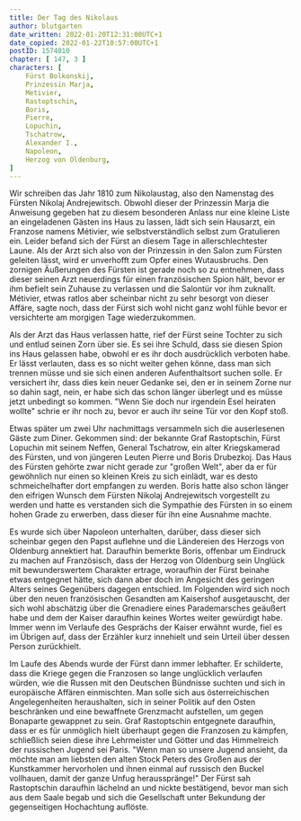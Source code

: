```yaml
---
title: Der Tag des Nikolaus
author: blutgarten
date_written: 2022-01-20T12:31:00UTC+1
date_copied: 2022-01-22T10:57:00UTC+1
postID: 1574010
chapter: [ 147, 3 ]
characters: [ 
    Fürst Bolkonskij, 
    Prinzessin Marja, 
    Metivier,
    Rastoptschin, 
    Boris,
    Pierre,
    Lopuchin,
    Tschatrow, 
    Alexander I.,
    Napoleon,
    Herzog von Oldenburg,
]
---
```

Wir schreiben das Jahr 1810 zum Nikolaustag, also den Namenstag des Fürsten Nikolaj Andrejewitsch. Obwohl dieser der Prinzessin Marja die Anweisung gegeben hat zu diesem besonderen Anlass nur eine kleine Liste an eingeladenen Gästen ins Haus zu lassen, lädt sich sein Hausarzt, ein Franzose namens Métivier, wie selbstverständlich selbst zum Gratulieren ein. Leider befand sich der Fürst an diesem Tage in allerschlechtester Laune. Als der Arzt sich also von der Prinzessin in den Salon zum Fürsten geleiten lässt, wird er unverhofft zum Opfer eines Wutausbruchs. Den zornigen Äußerungen des Fürsten ist gerade noch so zu entnehmen, dass dieser seinen Arzt neuerdings für einen französischen Spion hält, bevor er ihm befielt sein Zuhause zu verlassen und die Salontür vor ihm zuknallt. Métivier, etwas ratlos aber scheinbar nicht zu sehr besorgt von dieser Affäre, sagte noch, dass der Fürst sich wohl nicht ganz wohl fühle bevor er versichterte am morgigen Tage wiederzukommen.

Als der Arzt das Haus verlassen hatte, rief der Fürst seine Tochter zu sich und entlud seinen Zorn über sie. Es sei ihre Schuld, dass sie diesen Spion ins Haus gelassen habe, obwohl er es ihr doch ausdrücklich verboten habe. Er lässt verlauten, dass es so nicht weiter gehen könne, dass man sich trennen müsse und sie sich einen anderen Aufenthaltsort suchen solle. Er versichert ihr, dass dies kein neuer Gedanke sei, den er in seinem Zorne nur so dahin sagt, nein, er habe sich das schon länger überlegt und es müsse jetzt unbedingt so kommen. "Wenn Sie doch nur irgendein Esel heiraten wollte" schrie er ihr noch zu, bevor er auch ihr seine Tür vor den Kopf stoß.

Etwas später um zwei Uhr nachmittags versammeln sich die auserlesenen Gäste zum Diner. Gekommen sind: der bekannte Graf Rastoptschin, Fürst Lopuchin mit seinem Neffen, General Tschatrow, ein alter Kriegskamerad des Fürsten, und von jüngeren Leuten Pierre und Boris Drubezkoj. Das Haus des Fürsten gehörte zwar nicht gerade zur "großen Welt", aber da er für gewöhnlich nur einen so kleinen Kreis zu sich einlädt, war es desto schmeichelhafter dort empfangen zu werden. Boris hatte also schon länger den eifrigen Wunsch dem Fürsten Nikolaj Andrejewitsch vorgestellt zu werden und hatte es verstanden sich die Sympathie des Fürsten in so einem hohen Grade zu erwerben, dass dieser für ihn eine Ausnahme machte.

Es wurde sich über Napoleon unterhalten, darüber, dass dieser sich scheinbar gegen den Papst auflehne und die Ländereien des Herzogs von Oldenburg annektiert hat. Daraufhin bemerkte Boris, offenbar um Eindruck zu machen auf Französisch, dass der Herzog von Oldenburg sein Unglück mit bewunderswertem Charakter ertrage, woraufhin der Fürst beinahe etwas entgegnet hätte, sich dann aber doch im Angesicht des geringen Alters seines Gegenübers dagegen entschied. Im Folgenden wird sich noch über den neuen französischen Gesandten am Kaisershof ausgetauscht, der sich wohl abschätzig über die Grenadiere eines Parademarsches geäußert habe und dem der Kaiser daraufhin keines Wortes weiter gewürdigt habe. Immer wenn im Verlaufe des Gesprächs der Kaiser erwähnt wurde, fiel es im Übrigen auf, dass der Erzähler kurz innehielt und sein Urteil über dessen Person zurückhielt.

Im Laufe des Abends wurde der Fürst dann immer lebhafter. Er schilderte, dass die Kriege gegen die Franzosen so lange unglücklich verlaufen würden, wie die Russen mit den Deutschen Bündnisse suchten und sich in europäische Affären einmischten. Man solle sich aus österreichischen Angelegenheiten heraushalten, sich in seiner Politik auf den Osten beschränken und eine bewaffnete Grenzmacht aufstellen, um gegen Bonaparte gewappnet zu sein. Graf Rastoptschin entgegnete daraufhin, dass er es für unmöglich hielt überhaupt gegen die Franzosen zu kämpfen, schließlich seien diese ihre Lehrmeister und Götter und das Himmelreich der russischen Jugend sei Paris. "Wenn man so unsere Jugend ansieht, da möchte man am liebsten den alten Stock Peters des Großen aus der Kunstkammer hervorholen und ihnen einmal auf russisch den Buckel vollhauen, damit der ganze Unfug herausspränge!" Der Fürst sah Rastoptschin daraufhin lächelnd an und nickte bestätigend, bevor man sich aus dem Saale begab und sich die Gesellschaft unter Bekundung der gegenseitigen Hochachtung auflöste.